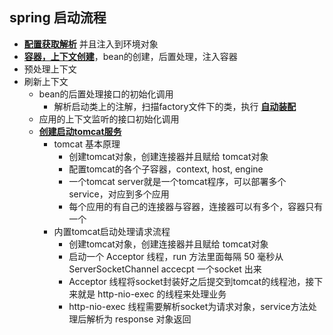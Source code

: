 ## spring 启动流程
- **[配置获取解析]()** 并且注入到环境对象
- **[容器，上下文创建]()**，bean的创建，后置处理，注入容器
- 预处理上下文
- 刷新上下文
  - bean的后置处理接口的初始化调用
     - 解析启动类上的注解，扫描factory文件下的类，执行 **[自动装配]()**
  - 应用的上下文监听的接口初始化调用
  - **[创建启动tomcat服务]()**
    - tomcat 基本原理
        - 创建tomcat对象，创建连接器并且赋给 tomcat对象
        - 配置tomcat的各个子容器，context, host, engine
        - 一个tomcat server就是一个tomcat程序，可以部署多个service，对应到多个应用
        - 每个应用的有自己的连接器与容器，连接器可以有多个，容器只有一个
    - 内置tomcat启动处理请求流程
        - 创建tomcat对象，创建连接器并且赋给 tomcat对象
        - 启动一个 Acceptor 线程，run 方法里面每隔 50 毫秒从 ServerSocketChannel accecpt 一个socket 出来
        - Acceptor 线程将socket封装好之后提交到tomcat的线程池，接下来就是 http-nio-exec 的线程来处理业务
        - http-nio-exec 线程需要解析socket为请求对象，service方法处理后解析为 response 对象返回
